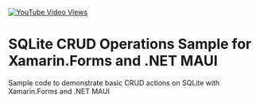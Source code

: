 [![YouTube Video Views](https://img.shields.io/youtube/views/8_cqUvriwM8?style=social)](https://youtu.be/8_cqUvriwM8)

# SQLite CRUD Operations Sample for Xamarin.Forms and .NET MAUI
Sample code to demonstrate basic CRUD actions on SQLite with Xamarin.Forms and .NET MAUI
